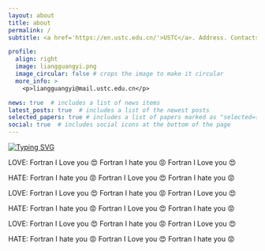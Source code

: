 ```yaml
---
layout: about
title: about
permalink: /
subtitle: <a href='https://en.ustc.edu.cn/'>USTC</a>. Address. Contacts. Moto. Etc.

profile:
  align: right
  image: liangguangyi.png
  image_circular: false # crops the image to make it circular
  more_info: >
    <p>liangguangyi@mail.ustc.edu.cn</p>

news: true  # includes a list of news items
latest_posts: true  # includes a list of the newest posts
selected_papers: true # includes a list of papers marked as "selected={true}"
social: true  # includes social icons at the bottom of the page
---
```


[![Typing SVG](https://readme-typing-svg.herokuapp.com?font=Press+Start+2P&size=30&pause=10&color=F7AF85&center=true&vCenter=true&random=false&width=450&height=60&lines=I+HATE+FORTRAN;I+LOVE+FORTRAN)](https://git.io/typing-svg)

LOVE: Fortran I Love you 😍 Fortran I hate you 😡 Fortran I Love you 😍

HATE: Fortran I hate you 😡 Fortran I Love you 😍 Fortran I hate you 😡

LOVE: Fortran I Love you 😍 Fortran I hate you 😡 Fortran I Love you 😍

HATE: Fortran I hate you 😡 Fortran I Love you 😍 Fortran I hate you 😡

LOVE: Fortran I Love you 😍 Fortran I hate you 😡 Fortran I Love you 😍

HATE: Fortran I hate you 😡 Fortran I Love you 😍 Fortran I hate you 😡


